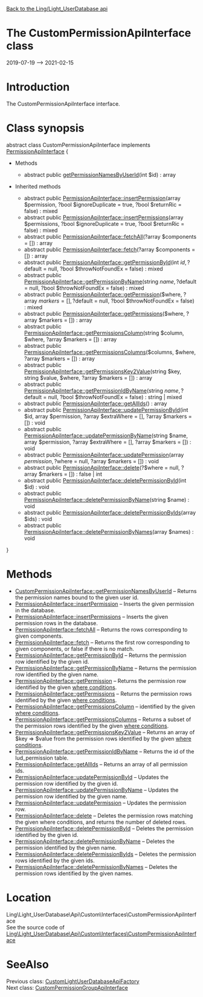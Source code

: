 [Back to the Ling/Light_UserDatabase api](https://github.com/lingtalfi/Light_UserDatabase/blob/master/doc/api/Ling/Light_UserDatabase.md)



The CustomPermissionApiInterface class
================
2019-07-19 --> 2021-02-15






Introduction
============

The CustomPermissionApiInterface interface.



Class synopsis
==============


abstract class <span class="pl-k">CustomPermissionApiInterface</span> implements [PermissionApiInterface](https://github.com/lingtalfi/Light_UserDatabase/blob/master/doc/api/Ling/Light_UserDatabase/Api/Generated/Interfaces/PermissionApiInterface.md) {

- Methods
    - abstract public [getPermissionNamesByUserId](https://github.com/lingtalfi/Light_UserDatabase/blob/master/doc/api/Ling/Light_UserDatabase/Api/Custom/Interfaces/CustomPermissionApiInterface/getPermissionNamesByUserId.md)(int $id) : array

- Inherited methods
    - abstract public [PermissionApiInterface::insertPermission](https://github.com/lingtalfi/Light_UserDatabase/blob/master/doc/api/Ling/Light_UserDatabase/Api/Generated/Interfaces/PermissionApiInterface/insertPermission.md)(array $permission, ?bool $ignoreDuplicate = true, ?bool $returnRic = false) : mixed
    - abstract public [PermissionApiInterface::insertPermissions](https://github.com/lingtalfi/Light_UserDatabase/blob/master/doc/api/Ling/Light_UserDatabase/Api/Generated/Interfaces/PermissionApiInterface/insertPermissions.md)(array $permissions, ?bool $ignoreDuplicate = true, ?bool $returnRic = false) : mixed
    - abstract public [PermissionApiInterface::fetchAll](https://github.com/lingtalfi/Light_UserDatabase/blob/master/doc/api/Ling/Light_UserDatabase/Api/Generated/Interfaces/PermissionApiInterface/fetchAll.md)(?array $components = []) : array
    - abstract public [PermissionApiInterface::fetch](https://github.com/lingtalfi/Light_UserDatabase/blob/master/doc/api/Ling/Light_UserDatabase/Api/Generated/Interfaces/PermissionApiInterface/fetch.md)(?array $components = []) : array
    - abstract public [PermissionApiInterface::getPermissionById](https://github.com/lingtalfi/Light_UserDatabase/blob/master/doc/api/Ling/Light_UserDatabase/Api/Generated/Interfaces/PermissionApiInterface/getPermissionById.md)(int $id, ?$default = null, ?bool $throwNotFoundEx = false) : mixed
    - abstract public [PermissionApiInterface::getPermissionByName](https://github.com/lingtalfi/Light_UserDatabase/blob/master/doc/api/Ling/Light_UserDatabase/Api/Generated/Interfaces/PermissionApiInterface/getPermissionByName.md)(string $name, ?$default = null, ?bool $throwNotFoundEx = false) : mixed
    - abstract public [PermissionApiInterface::getPermission](https://github.com/lingtalfi/Light_UserDatabase/blob/master/doc/api/Ling/Light_UserDatabase/Api/Generated/Interfaces/PermissionApiInterface/getPermission.md)($where, ?array $markers = [], ?$default = null, ?bool $throwNotFoundEx = false) : mixed
    - abstract public [PermissionApiInterface::getPermissions](https://github.com/lingtalfi/Light_UserDatabase/blob/master/doc/api/Ling/Light_UserDatabase/Api/Generated/Interfaces/PermissionApiInterface/getPermissions.md)($where, ?array $markers = []) : array
    - abstract public [PermissionApiInterface::getPermissionsColumn](https://github.com/lingtalfi/Light_UserDatabase/blob/master/doc/api/Ling/Light_UserDatabase/Api/Generated/Interfaces/PermissionApiInterface/getPermissionsColumn.md)(string $column, $where, ?array $markers = []) : array
    - abstract public [PermissionApiInterface::getPermissionsColumns](https://github.com/lingtalfi/Light_UserDatabase/blob/master/doc/api/Ling/Light_UserDatabase/Api/Generated/Interfaces/PermissionApiInterface/getPermissionsColumns.md)($columns, $where, ?array $markers = []) : array
    - abstract public [PermissionApiInterface::getPermissionsKey2Value](https://github.com/lingtalfi/Light_UserDatabase/blob/master/doc/api/Ling/Light_UserDatabase/Api/Generated/Interfaces/PermissionApiInterface/getPermissionsKey2Value.md)(string $key, string $value, $where, ?array $markers = []) : array
    - abstract public [PermissionApiInterface::getPermissionIdByName](https://github.com/lingtalfi/Light_UserDatabase/blob/master/doc/api/Ling/Light_UserDatabase/Api/Generated/Interfaces/PermissionApiInterface/getPermissionIdByName.md)(string $name, ?$default = null, ?bool $throwNotFoundEx = false) : string | mixed
    - abstract public [PermissionApiInterface::getAllIds](https://github.com/lingtalfi/Light_UserDatabase/blob/master/doc/api/Ling/Light_UserDatabase/Api/Generated/Interfaces/PermissionApiInterface/getAllIds.md)() : array
    - abstract public [PermissionApiInterface::updatePermissionById](https://github.com/lingtalfi/Light_UserDatabase/blob/master/doc/api/Ling/Light_UserDatabase/Api/Generated/Interfaces/PermissionApiInterface/updatePermissionById.md)(int $id, array $permission, ?array $extraWhere = [], ?array $markers = []) : void
    - abstract public [PermissionApiInterface::updatePermissionByName](https://github.com/lingtalfi/Light_UserDatabase/blob/master/doc/api/Ling/Light_UserDatabase/Api/Generated/Interfaces/PermissionApiInterface/updatePermissionByName.md)(string $name, array $permission, ?array $extraWhere = [], ?array $markers = []) : void
    - abstract public [PermissionApiInterface::updatePermission](https://github.com/lingtalfi/Light_UserDatabase/blob/master/doc/api/Ling/Light_UserDatabase/Api/Generated/Interfaces/PermissionApiInterface/updatePermission.md)(array $permission, ?$where = null, ?array $markers = []) : void
    - abstract public [PermissionApiInterface::delete](https://github.com/lingtalfi/Light_UserDatabase/blob/master/doc/api/Ling/Light_UserDatabase/Api/Generated/Interfaces/PermissionApiInterface/delete.md)(?$where = null, ?array $markers = []) : false | int
    - abstract public [PermissionApiInterface::deletePermissionById](https://github.com/lingtalfi/Light_UserDatabase/blob/master/doc/api/Ling/Light_UserDatabase/Api/Generated/Interfaces/PermissionApiInterface/deletePermissionById.md)(int $id) : void
    - abstract public [PermissionApiInterface::deletePermissionByName](https://github.com/lingtalfi/Light_UserDatabase/blob/master/doc/api/Ling/Light_UserDatabase/Api/Generated/Interfaces/PermissionApiInterface/deletePermissionByName.md)(string $name) : void
    - abstract public [PermissionApiInterface::deletePermissionByIds](https://github.com/lingtalfi/Light_UserDatabase/blob/master/doc/api/Ling/Light_UserDatabase/Api/Generated/Interfaces/PermissionApiInterface/deletePermissionByIds.md)(array $ids) : void
    - abstract public [PermissionApiInterface::deletePermissionByNames](https://github.com/lingtalfi/Light_UserDatabase/blob/master/doc/api/Ling/Light_UserDatabase/Api/Generated/Interfaces/PermissionApiInterface/deletePermissionByNames.md)(array $names) : void

}






Methods
==============

- [CustomPermissionApiInterface::getPermissionNamesByUserId](https://github.com/lingtalfi/Light_UserDatabase/blob/master/doc/api/Ling/Light_UserDatabase/Api/Custom/Interfaces/CustomPermissionApiInterface/getPermissionNamesByUserId.md) &ndash; Returns the permission names bound to the given user id.
- [PermissionApiInterface::insertPermission](https://github.com/lingtalfi/Light_UserDatabase/blob/master/doc/api/Ling/Light_UserDatabase/Api/Generated/Interfaces/PermissionApiInterface/insertPermission.md) &ndash; Inserts the given permission in the database.
- [PermissionApiInterface::insertPermissions](https://github.com/lingtalfi/Light_UserDatabase/blob/master/doc/api/Ling/Light_UserDatabase/Api/Generated/Interfaces/PermissionApiInterface/insertPermissions.md) &ndash; Inserts the given permission rows in the database.
- [PermissionApiInterface::fetchAll](https://github.com/lingtalfi/Light_UserDatabase/blob/master/doc/api/Ling/Light_UserDatabase/Api/Generated/Interfaces/PermissionApiInterface/fetchAll.md) &ndash; Returns the rows corresponding to given components.
- [PermissionApiInterface::fetch](https://github.com/lingtalfi/Light_UserDatabase/blob/master/doc/api/Ling/Light_UserDatabase/Api/Generated/Interfaces/PermissionApiInterface/fetch.md) &ndash; Returns the first row corresponding to given components, or false if there is no match.
- [PermissionApiInterface::getPermissionById](https://github.com/lingtalfi/Light_UserDatabase/blob/master/doc/api/Ling/Light_UserDatabase/Api/Generated/Interfaces/PermissionApiInterface/getPermissionById.md) &ndash; Returns the permission row identified by the given id.
- [PermissionApiInterface::getPermissionByName](https://github.com/lingtalfi/Light_UserDatabase/blob/master/doc/api/Ling/Light_UserDatabase/Api/Generated/Interfaces/PermissionApiInterface/getPermissionByName.md) &ndash; Returns the permission row identified by the given name.
- [PermissionApiInterface::getPermission](https://github.com/lingtalfi/Light_UserDatabase/blob/master/doc/api/Ling/Light_UserDatabase/Api/Generated/Interfaces/PermissionApiInterface/getPermission.md) &ndash; Returns the permission row identified by the given [where conditions](https://github.com/lingtalfi/SimplePdoWrapper#the-where-conditions).
- [PermissionApiInterface::getPermissions](https://github.com/lingtalfi/Light_UserDatabase/blob/master/doc/api/Ling/Light_UserDatabase/Api/Generated/Interfaces/PermissionApiInterface/getPermissions.md) &ndash; Returns the permission rows identified by the given [where conditions](https://github.com/lingtalfi/SimplePdoWrapper#the-where-conditions).
- [PermissionApiInterface::getPermissionsColumn](https://github.com/lingtalfi/Light_UserDatabase/blob/master/doc/api/Ling/Light_UserDatabase/Api/Generated/Interfaces/PermissionApiInterface/getPermissionsColumn.md) &ndash; identified by the given [where conditions](https://github.com/lingtalfi/SimplePdoWrapper#the-where-conditions).
- [PermissionApiInterface::getPermissionsColumns](https://github.com/lingtalfi/Light_UserDatabase/blob/master/doc/api/Ling/Light_UserDatabase/Api/Generated/Interfaces/PermissionApiInterface/getPermissionsColumns.md) &ndash; Returns a subset of the permission rows identified by the given [where conditions](https://github.com/lingtalfi/SimplePdoWrapper#the-where-conditions).
- [PermissionApiInterface::getPermissionsKey2Value](https://github.com/lingtalfi/Light_UserDatabase/blob/master/doc/api/Ling/Light_UserDatabase/Api/Generated/Interfaces/PermissionApiInterface/getPermissionsKey2Value.md) &ndash; Returns an array of $key => $value from the permission rows identified by the given [where conditions](https://github.com/lingtalfi/SimplePdoWrapper#the-where-conditions).
- [PermissionApiInterface::getPermissionIdByName](https://github.com/lingtalfi/Light_UserDatabase/blob/master/doc/api/Ling/Light_UserDatabase/Api/Generated/Interfaces/PermissionApiInterface/getPermissionIdByName.md) &ndash; Returns the id of the lud_permission table.
- [PermissionApiInterface::getAllIds](https://github.com/lingtalfi/Light_UserDatabase/blob/master/doc/api/Ling/Light_UserDatabase/Api/Generated/Interfaces/PermissionApiInterface/getAllIds.md) &ndash; Returns an array of all permission ids.
- [PermissionApiInterface::updatePermissionById](https://github.com/lingtalfi/Light_UserDatabase/blob/master/doc/api/Ling/Light_UserDatabase/Api/Generated/Interfaces/PermissionApiInterface/updatePermissionById.md) &ndash; Updates the permission row identified by the given id.
- [PermissionApiInterface::updatePermissionByName](https://github.com/lingtalfi/Light_UserDatabase/blob/master/doc/api/Ling/Light_UserDatabase/Api/Generated/Interfaces/PermissionApiInterface/updatePermissionByName.md) &ndash; Updates the permission row identified by the given name.
- [PermissionApiInterface::updatePermission](https://github.com/lingtalfi/Light_UserDatabase/blob/master/doc/api/Ling/Light_UserDatabase/Api/Generated/Interfaces/PermissionApiInterface/updatePermission.md) &ndash; Updates the permission row.
- [PermissionApiInterface::delete](https://github.com/lingtalfi/Light_UserDatabase/blob/master/doc/api/Ling/Light_UserDatabase/Api/Generated/Interfaces/PermissionApiInterface/delete.md) &ndash; Deletes the permission rows matching the given where conditions, and returns the number of deleted rows.
- [PermissionApiInterface::deletePermissionById](https://github.com/lingtalfi/Light_UserDatabase/blob/master/doc/api/Ling/Light_UserDatabase/Api/Generated/Interfaces/PermissionApiInterface/deletePermissionById.md) &ndash; Deletes the permission identified by the given id.
- [PermissionApiInterface::deletePermissionByName](https://github.com/lingtalfi/Light_UserDatabase/blob/master/doc/api/Ling/Light_UserDatabase/Api/Generated/Interfaces/PermissionApiInterface/deletePermissionByName.md) &ndash; Deletes the permission identified by the given name.
- [PermissionApiInterface::deletePermissionByIds](https://github.com/lingtalfi/Light_UserDatabase/blob/master/doc/api/Ling/Light_UserDatabase/Api/Generated/Interfaces/PermissionApiInterface/deletePermissionByIds.md) &ndash; Deletes the permission rows identified by the given ids.
- [PermissionApiInterface::deletePermissionByNames](https://github.com/lingtalfi/Light_UserDatabase/blob/master/doc/api/Ling/Light_UserDatabase/Api/Generated/Interfaces/PermissionApiInterface/deletePermissionByNames.md) &ndash; Deletes the permission rows identified by the given names.





Location
=============
Ling\Light_UserDatabase\Api\Custom\Interfaces\CustomPermissionApiInterface<br>
See the source code of [Ling\Light_UserDatabase\Api\Custom\Interfaces\CustomPermissionApiInterface](https://github.com/lingtalfi/Light_UserDatabase/blob/master/Api/Custom/Interfaces/CustomPermissionApiInterface.php)



SeeAlso
==============
Previous class: [CustomLightUserDatabaseApiFactory](https://github.com/lingtalfi/Light_UserDatabase/blob/master/doc/api/Ling/Light_UserDatabase/Api/Custom/CustomLightUserDatabaseApiFactory.md)<br>Next class: [CustomPermissionGroupApiInterface](https://github.com/lingtalfi/Light_UserDatabase/blob/master/doc/api/Ling/Light_UserDatabase/Api/Custom/Interfaces/CustomPermissionGroupApiInterface.md)<br>
